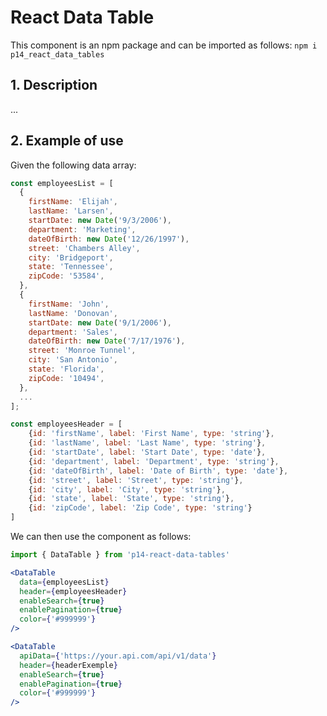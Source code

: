 # React Data Table
This component is an npm package and can be imported as follows: `npm i p14_react_data_tables`

## 1. Description

...

## 2. Example of use

Given the following data array:

```js
const employeesList = [
  {
    firstName: 'Elijah',
    lastName: 'Larsen',
    startDate: new Date('9/3/2006'),
    department: 'Marketing',
    dateOfBirth: new Date('12/26/1997'),
    street: 'Chambers Alley',
    city: 'Bridgeport',
    state: 'Tennessee',
    zipCode: '53584',
  },
  {
    firstName: 'John',
    lastName: 'Donovan',
    startDate: new Date('9/1/2006'),
    department: 'Sales',
    dateOfBirth: new Date('7/17/1976'),
    street: 'Monroe Tunnel',
    city: 'San Antonio',
    state: 'Florida',
    zipCode: '10494',
  },
  ...
];

const employeesHeader = [
    {id: 'firstName', label: 'First Name', type: 'string'},
    {id: 'lastName', label: 'Last Name', type: 'string'},
    {id: 'startDate', label: 'Start Date', type: 'date'},
    {id: 'department', label: 'Department', type: 'string'},
    {id: 'dateOfBirth', label: 'Date of Birth', type: 'date'},
    {id: 'street', label: 'Street', type: 'string'},
    {id: 'city', label: 'City', type: 'string'},
    {id: 'state', label: 'State', type: 'string'},
    {id: 'zipCode', label: 'Zip Code', type: 'string'}
]
```

We can then use the component as follows:

```jsx
import { DataTable } from 'p14-react-data-tables'

<DataTable 
  data={employeesList} 
  header={employeesHeader} 
  enableSearch={true} 
  enablePagination={true} 
  color={'#999999'} 
/>

<DataTable 
  apiData={'https://your.api.com/api/v1/data'} 
  header={headerExemple} 
  enableSearch={true} 
  enablePagination={true} 
  color={'#999999'} 
/>
```
